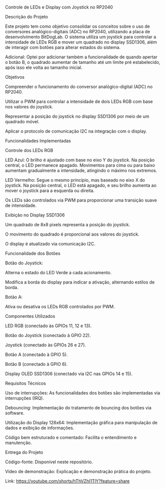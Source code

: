 Controle de LEDs e Display com Joystick no RP2040

Descrição do Projeto

Este projeto tem como objetivo consolidar os conceitos sobre o uso de conversores analógico-digitais (ADC) no RP2040, utilizando a placa de desenvolvimento BitDogLab. O sistema utiliza um joystick para controlar a intensidade de LEDs RGB e mover um quadrado no display SSD1306, além de interagir com botões para alterar estados do sistema.

Adicional: Optei por adicionar também a funcionalidade de quando apertar o botão B, o quadrado aumentar de tamanho até um limite pré estabelecido, após isso ele volta ao tamanho inicial.

Objetivos

Compreender o funcionamento do conversor analógico-digital (ADC) no RP2040.

Utilizar o PWM para controlar a intensidade de dois LEDs RGB com base nos valores do joystick.

Representar a posição do joystick no display SSD1306 por meio de um quadrado móvel.

Aplicar o protocolo de comunicação I2C na integração com o display.

Funcionalidades Implementadas

Controle dos LEDs RGB

LED Azul: O brilho é ajustado com base no eixo Y do joystick. Na posição central, o LED permanece apagado. Movimentos para cima ou para baixo aumentam gradualmente a intensidade, atingindo o máximo nos extremos.

LED Vermelho: Segue o mesmo princípio, mas baseado no eixo X do joystick. Na posição central, o LED está apagado, e seu brilho aumenta ao mover o joystick para a esquerda ou direita.

Os LEDs são controlados via PWM para proporcionar uma transição suave de intensidade.

Exibição no Display SSD1306

Um quadrado de 8x8 pixels representa a posição do joystick.

O movimento do quadrado é proporcional aos valores do joystick.

O display é atualizado via comunicação I2C.

Funcionalidade dos Botões

Botão do Joystick:

Alterna o estado do LED Verde a cada acionamento.

Modifica a borda do display para indicar a ativação, alternando estilos de borda.

Botão A:

Ativa ou desativa os LEDs RGB controlados por PWM.

Componentes Utilizados

LED RGB (conectado às GPIOs 11, 12 e 13).

Botão do Joystick (conectado à GPIO 22).

Joystick (conectado às GPIOs 26 e 27).

Botão A (conectado à GPIO 5).

Botão B (conectado à GPIO 6).

Display OLED SSD1306 (conectado via I2C nas GPIOs 14 e 15).

Requisitos Técnicos

Uso de interrupções: As funcionalidades dos botões são implementadas via interrupções (IRQ).

Debouncing: Implementação do tratamento de bouncing dos botões via software.

Utilização do Display 128x64: Implementação gráfica para manipulação de dados e exibição de informações.

Código bem estruturado e comentado: Facilita o entendimento e manutenção.

Entrega do Projeto

Código-fonte: Disponível neste repositório.

Vídeo de demonstração: Explicação e demonstração prática do projeto.

Link: https://youtube.com/shorts/hThVZhI1TlY?feature=share
